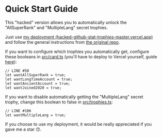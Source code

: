 # Quick Start Guide
This "hacked" version allows you to automatically unlock the "AllSuperRank" and "MultipleLang" secret trophies.

Just use [my deployment (hacked-github-stat-trophies-master.vercel.app)](https://hacked-github-stat-trophies-master.vercel.app/?username=) and follow the general instructions from [the original repo](https://github.com/ryo-ma/github-profile-trophy).

If you want to configure which trophies you automatically get, configure these booleans in [src/card.ts](https://github.com/JustaTama/hacked-github-stat-trophies-master/blob/main/src/card.ts) (you'll have to deploy to Vercel yourself, guide [here](/Vercel%20Deployment%20Guide.md)):
```
// LINE #50
let wantAllSuperRank = true;
let wantLongTimeAccount = true;
let wantAncientAccount = true;
let wantJoined2020 = true;
```
If you want to disable automatically getting the "MultipleLang" secret trophy, change this boolean to false in [src/trophies.ts](https://github.com/JustaTama/hacked-github-stat-trophies-master/blob/main/src/card.ts):
```
// LINE #106
let wantMultipleLang = true;
```
If you choose to use my deployment, it would be really appreciated if you gave me a star 🙃.
